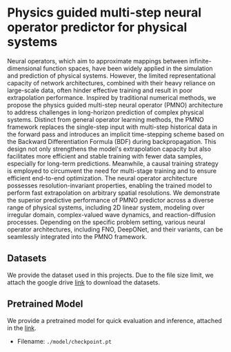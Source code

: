 # Physics guided multi-step neural operator predictor for physical systems
Neural operators, which aim to approximate mappings between infinite-dimensional function spaces, have been widely applied in the simulation and prediction of physical systems. However, the limited representational capacity of network architectures, combined with their heavy reliance on large-scale data, often hinder effective training and result in poor extrapolation performance. Inspired by traditional numerical methods, we propose the physics guided multi-step neural operator (PMNO) architecture to address challenges in long-horizon prediction of complex physical systems. Distinct from general operator learning methods, the PMNO framework replaces the single-step input with multi-step historical data in the forward pass and introduces an implicit time-stepping scheme based on the Backward Differentiation Formula (BDF) during backpropagation. This design not only strengthens the model's extrapolation capacity but also facilitates more efficient and stable training with fewer data samples, especially for long-term predictions. Meanwhile, a causal training strategy is employed to circumvent the need for multi-stage training and to ensure efficient end-to-end optimization. The neural operator architecture possesses resolution-invariant properties, enabling the trained model to perform fast extrapolation on arbitrary spatial resolutions. We demonstrate the superior predictive performance of PMNO predictor across a diverse range of physical systems, including 2D linear system, modeling over irregular domain, complex-valued wave dynamics, and reaction-diffusion processes. Depending on the specific problem setting, various neural operator architectures, including FNO, DeepONet, and their variants, can be seamlessly integrated into the PMNO framework.

## Datasets
We provide the dataset used in this projects.
Due to the file size limit, we attach the google drive [link](https://drive.google.com/drive/folders/18ZiM3cimjfpeXvgSD0fHQOjgOnRONRpT?usp=sharing) to download the datasets.

## Pretrained Model
We provide a pretrained model for quick evaluation and inference, attached in the [link](https://drive.google.com/drive/folders/18ZiM3cimjfpeXvgSD0fHQOjgOnRONRpT?usp=sharing).
- Filename: `./model/checkpoint.pt`


